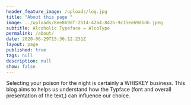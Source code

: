 ```yaml
---
header_feature_image: /uploads/log.jpg
title: "About this page "
image: ../uploads/8ee869df-2514-42a4-842b-9c15ee69dbd6.jpeg
subtitle: Alcoholic Typeface = AlcoTypo
permalink: /about/
date: 2020-06-29T15:36:12.231Z
layout: page
published: true
tags: null
description: null
show: false
---
```

Selecting your poison for the night is certainly a WHISKEY business. This blog aims to helps us understand how the Typface (font and overall presentation of the text,) can influence our choice.
